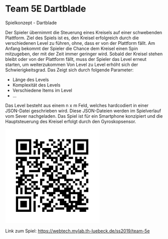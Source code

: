 # Team 5E Dartblade
Spielkonzept - Dartblade

Der Spieler übernimmt die Steuerung eines Kreisels auf einer schwebenden Plattform. Ziel des Spiels ist es, den Kreisel erfolgreich durch die verschiedenen Level zu führen, ohne, dass er von der Plattform fällt. Am Anfang bekommt der Spieler die Chance dem Kreisel einen Spin mitzugeben, der mit der Zeit immer geringer wird. Sobald der Kreisel stehen bleibt oder von der Plattform fällt, muss der Spieler das Level erneut starten, um weiterzukommen
Von Level zu Level erhöht sich der Schwierigkeitsgrad. Das Zeigt sich durch folgende Parameter:

 - Länge des Levels
 - Komplexität des Levels
 - Verschiedene Items im Level
 - ...

Das Level besteht aus einem n x m Feld, welches hardcodiert in einer JSON-Datei geschrieben wird. Diese JSON-Dateien werden im Spielverlauf vom Sever nachgeladen.
Das Spiel ist für ein Smartphone konzipiert und die Hauptsteuerung des Kreisel erfolgt durch den Gyroskopsensor.

~~![Link zum Spiel](qr.png)~~

Link zum Spiel: https://webtech.mylab.th-luebeck.de/ss2019/team-5e
